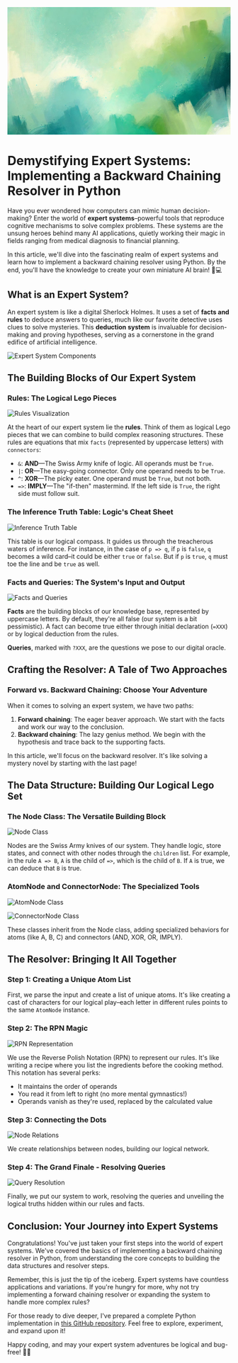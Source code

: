 ![](assets/thumbnail.jpg)

# Demystifying Expert Systems: Implementing a Backward Chaining Resolver in Python

Have you ever wondered how computers can mimic human decision-making? Enter the world of **expert systems**–powerful tools that reproduce cognitive mechanisms to solve complex problems. These systems are the unsung heroes behind many AI applications, quietly working their magic in fields ranging from medical diagnosis to financial planning.

In this article, we'll dive into the fascinating realm of expert systems and learn how to implement a backward chaining resolver using Python. By the end, you'll have the knowledge to create your own miniature AI brain! 🧠💻

## What is an Expert System?

An expert system is like a digital Sherlock Holmes. It uses a set of **facts and rules** to deduce answers to queries, much like our favorite detective uses clues to solve mysteries. This **deduction system** is invaluable for decision-making and proving hypotheses, serving as a cornerstone in the grand edifice of artificial intelligence.

![Expert System Components](https://miro.medium.com/v2/resize:fit:1400/format:webp/1*OQEJ09LSoMy5favPdGmRtQ.png)

## The Building Blocks of Our Expert System

### Rules: The Logical Lego Pieces

![Rules Visualization](https://miro.medium.com/v2/resize:fit:1400/format:webp/1*3618kjRpRPZ8yUwjTEa9SA.png)

At the heart of our expert system lie the **rules**. Think of them as logical Lego pieces that we can combine to build complex reasoning structures. These rules are equations that mix `facts` (represented by uppercase letters) with `connectors`:

- `&`: **AND**—The Swiss Army knife of logic. All operands must be `True`.
- `|`: **OR**—The easy-going connector. Only one operand needs to be `True`.
- `^`: **XOR**—The picky eater. One operand must be `True`, but not both.
- `=>`: **IMPLY**—The "if-then" mastermind. If the left side is `True`, the right side must follow suit.

### The Inference Truth Table: Logic's Cheat Sheet

![Inference Truth Table](https://miro.medium.com/v2/resize:fit:1400/format:webp/1*aZ-xKiHeAcPBCnP2bgcOTQ.png)

This table is our logical compass. It guides us through the treacherous waters of inference. For instance, in the case of `p => q`, if `p` is `false`, `q` becomes a wild card–it could be either `true` or `false`. But if `p` is `true`, `q` must toe the line and be `true` as well.

### Facts and Queries: The System's Input and Output

![Facts and Queries](https://miro.medium.com/v2/resize:fit:1400/format:webp/1*qr7VSqmln95Si329hAIX4A.png)

**Facts** are the building blocks of our knowledge base, represented by uppercase letters. By default, they're all false (our system is a bit pessimistic). A fact can become true either through initial declaration (`=XXX`) or by logical deduction from the rules.

**Queries**, marked with `?XXX`, are the questions we pose to our digital oracle.

## Crafting the Resolver: A Tale of Two Approaches

### Forward vs. Backward Chaining: Choose Your Adventure

When it comes to solving an expert system, we have two paths:

1. **Forward chaining**: The eager beaver approach. We start with the facts and work our way to the conclusion.
2. **Backward chaining**: The lazy genius method. We begin with the hypothesis and trace back to the supporting facts.

In this article, we'll focus on the backward resolver. It's like solving a mystery novel by starting with the last page!

## The Data Structure: Building Our Logical Lego Set

### The Node Class: The Versatile Building Block

![Node Class](https://miro.medium.com/v2/resize:fit:1400/format:webp/1*qdOZI0gZsK-ppQ7NFhdEzg.png)

Nodes are the Swiss Army knives of our system. They handle logic, store states, and connect with other nodes through the `children` list. For example, in the rule `A => B`, `A` is the child of `=>`, which is the child of `B`. If `A` is true, we can deduce that `B` is true.

### AtomNode and ConnectorNode: The Specialized Tools

![AtomNode Class](https://miro.medium.com/v2/resize:fit:1400/format:webp/1*effi4JDwJZETJinrhcF5ZQ.png)

![ConnectorNode Class](https://miro.medium.com/v2/resize:fit:1400/format:webp/1*vq9IFTiRDtsCgRMd3jlM8A.png)

These classes inherit from the Node class, adding specialized behaviors for atoms (like A, B, C) and connectors (AND, XOR, OR, IMPLY).

## The Resolver: Bringing It All Together

### Step 1: Creating a Unique Atom List

First, we parse the input and create a list of unique atoms. It's like creating a cast of characters for our logical play–each letter in different rules points to the same `AtomNode` instance.

### Step 2: The RPN Magic

![RPN Representation](https://miro.medium.com/v2/resize:fit:1400/format:webp/1*m27ch2wzXuwq6C0FLKAlqw.png)

We use the Reverse Polish Notation (RPN) to represent our rules. It's like writing a recipe where you list the ingredients before the cooking method. This notation has several perks:

- It maintains the order of operands
- You read it from left to right (no more mental gymnastics!)
- Operands vanish as they're used, replaced by the calculated value

### Step 3: Connecting the Dots

![Node Relations](https://miro.medium.com/v2/resize:fit:1400/format:webp/1*3jj8f3eJ_yLxGOAxBlVItw.png)

We create relationships between nodes, building our logical network.

### Step 4: The Grand Finale - Resolving Queries

![Query Resolution](https://miro.medium.com/v2/resize:fit:1400/format:webp/1*QK1uVVixYp0su7ju6bikqQ.png)

Finally, we put our system to work, resolving the queries and unveiling the logical truths hidden within our rules and facts.

## Conclusion: Your Journey into Expert Systems

Congratulations! You've just taken your first steps into the world of expert systems. We've covered the basics of implementing a backward chaining resolver in Python, from understanding the core concepts to building the data structures and resolver steps.

Remember, this is just the tip of the iceberg. Expert systems have countless applications and variations. If you're hungry for more, why not try implementing a forward chaining resolver or expanding the system to handle more complex rules?

For those ready to dive deeper, I've prepared a complete Python implementation in [this GitHub repository](https://github.com/jterrazz/42-expert-system?source=post_page-----bf7d8924f72f--------------------------------). Feel free to explore, experiment, and expand upon it!

Happy coding, and may your expert system adventures be logical and bug-free! 🚀🧠

